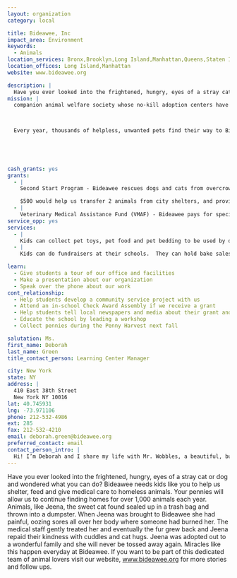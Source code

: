 ```yaml
---
layout: organization
category: local

title: Bideawee, Inc
impact_area: Environment
keywords: 
  - Animals
location_services: Bronx,Brooklyn,Long Island,Manhattan,Queens,Staten Island,Greater New York
location_offices: Long Island,Manhattan
website: www.bideawee.org

description: |
  Have you ever looked into the frightened, hungry, eyes of a stray cat or dog and wondered what you can do? Bideawee needs kids like you to help us shelter, feed and give medical care to homeless animals. Your pennies will allow us to continue finding homes for over 1,000 animals each year.  Animals, like Jeena, the sweet cat found sealed up in a trash bag and thrown into a dumpster.  When Jeena was brought to Bideawee she had painful, oozing sores all over her body where someone had burned her. The medical staff gently treated her and eventually the fur grew back and Jeena repaid their kindness with cuddles and cat hugs. Jeena was adopted out to a wonderful family and she will never be tossed away again.   Miracles like this happen everyday at Bideawee.  If you want to be part of this dedicated team of animal lovers visit our website, www.bideawee.org for more stories and follow ups.
mission: |
  companion animal welfare society whose no-kill adoption centers have found loving homes for more than one million dogs, cats, puppies and kittens in the century since we were founded.

  

  Every year, thousands of helpless, unwanted pets find their way to Bide-A-Wee's doors to receive shelter, food, medical care, companionship and love. Within a few months, nearly all are successfully placed with carefully screened adopters.  Today, Bide-A-Wee also works to preserve and extend the special relationship between people and these most devoted of friends, through education, community outreach, free spaying and neutering for dogs and cats every summer, an externship program for veterinary students, pet therapy, pet memorial parks, and the Golden Years Retirement Home for older, unadoptable pets.

  

  

cash_grants: yes
grants: 
  - |
    Second Start Program - Bideawee rescues dogs and cats from overcrowded city shelters where many of those animals would be put to sleep.  At Bideawee we house these dogs and cats, provide loving care, medical treatment, and training, and help find them good homes.

    $500 would help us transfer 2 animals from city shelters, and provide care while they are awaiting their future forever home.
  - |
    Veterinary Medical Assistance Fund (VMAF) - Bideawee pays for special medical treatment for the dogs and cats at our Adoption Centers.  For example, an animal might need emergency surgery followed by a long period of aftercare.  This happens because we make a point of taking in animals that may be abused, seriously ill or born with physical deformities.  We do everything we can to make sure that the homeless dogs and cats in our care are healthy and ready for adoption!  $750 would cover special care for 1-2 animals
service_opp: yes
services: 
  - |
    Kids can collect pet toys, pet food and pet bedding to be used by our animals during the time they stay here.  The toys keep our dog, puppies, cats and kittens from becoming sad and bored.
  - |
    Kids can do fundraisers at their schools.  They can hold bake sales, do car washes or sponsor a contest where the proceeds go to Bideawee.

learn: 
  - Give students a tour of our office and facilities
  - Make a presentation about our organization
  - Speak over the phone about our work
cont_relationship: 
  - Help students develop a community service project with us
  - Attend an in-school Check Award Assembly if we receive a grant
  - Help students tell local newspapers and media about their grant and/or project with us
  - Educate the school by leading a workshop
  - Collect pennies during the Penny Harvest next fall

salutation: Ms.
first_name: Deborah
last_name: Green
title_contact_person: Learning Center Manager

city: New York
state: NY
address: |
  410 East 38th Street  
  New York NY 10016
lat: 40.745931
lng: -73.971106
phone: 212-532-4986
ext: 285
fax: 212-532-4210
email: deborah.green@bideawee.org
preferred_contact: email
contact_person_intro: |
  Hi! I’m Deborah and I share my life with Mr. Wobbles, a beautiful, but naughty black cat I adopted from Bideawee.  Mr. Wobbles was a Second Start animal. He was skinny and sick when he first came to Bideawee from the city shelter in Brooklyn.  His whiskers were burned off and one of his eyes was scarred and infected from a blow to the head.  Now he is healthy, thanks to the medical staff at Bideawee, and he shows his affection every night by purring for me as I go to sleep.  My most favorite thing at Bideawee is working with kids.  I love to show them where we keep the animals and talk about the best ways to take care of a pet.  I especially love sending dogs to schools where they sit and  listen as children read books to them.
---
```

Have you ever looked into the frightened, hungry, eyes of a stray cat or dog and wondered what you can do? Bideawee needs kids like you to help us shelter, feed and give medical care to homeless animals. Your pennies will allow us to continue finding homes for over 1,000 animals each year.  Animals, like Jeena, the sweet cat found sealed up in a trash bag and thrown into a dumpster.  When Jeena was brought to Bideawee she had painful, oozing sores all over her body where someone had burned her. The medical staff gently treated her and eventually the fur grew back and Jeena repaid their kindness with cuddles and cat hugs. Jeena was adopted out to a wonderful family and she will never be tossed away again.   Miracles like this happen everyday at Bideawee.  If you want to be part of this dedicated team of animal lovers visit our website, www.bideawee.org for more stories and follow ups.
